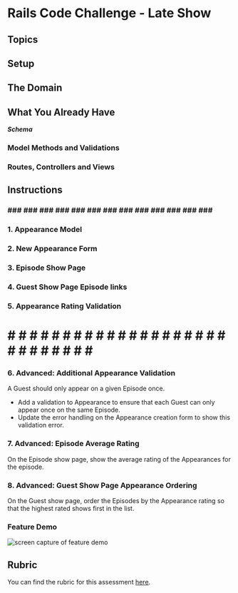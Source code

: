 # Rails Code Challenge - Late Show

<!-- For this assessment, you'll be working with Late Night TV show domain. -->

<!-- In this repo, there is a Rails application with some features built out. Your job is to extend this code to add the functionality described in the deliverables below. -->

## Topics

<!-- - MVC
- REST
- Request-Response Cycle
- Forms and Form Helpers
- ActiveRecord
- Validations -->

## Setup

<!-- Before you begin coding your solution, clone this repo and then `cd` into it.  -->

<!-- Then run `bundle install`,  -->

<!-- `rails db:migrate`, and  -->

<!-- `rails db:seed` to install dependencies and set up the database, and  -->

<!-- run `rails s` to start the server. -->

## The Domain

<!-- The application keeps track of the guests that have appeared on the show. -->

<!-- There are three models in the domain: Guest, Episode, and Appearance. -->

<!-- Guests and Episodes have a many to many relationship through Appearances. A single Appearance belongs to one Guest and one Episode. -->

<!-- 

            Guest -< Appearance >- Episode

 -->

## What You Already Have

<!-- The starter code includes migrations, models, and seed data for Guests and Episodes. There are also routes, controller actions, and views to support listing the guests and episodes. -->

<!-- After running the setup instructions above, visiting `'/guests'` will display all of the guests, and visiting `'/episodes'` will display all of the episodes. -->

***Schema***

<!-- Episodes

| Column | Type |
| ------------- | ------------- |
| date  | Date  |
| number  | Integer  |
| created_at  | DateTime  |
| updated_at  | DateTime  |

Guests

| Column | Type |
| ------------- | ------------- |
| name  | String  |
| occupation  | String  |
| created_at  | DateTime  |
| updated_at  | DateTime  | -->

### Model Methods and Validations
<!-- 
- None -->

### Routes, Controllers and Views
<!-- 
- Episodes index
- Guests index -->

## Instructions

<!-- Update the code of the application to meet the following deliverables. Follow RESTful naming conventions and the MVC pattern to divide responsibility. -->

<!-- ***Read through these deliverables carefully to understand the requirements for this code challenge. Tackle them one by one, as they build on each other sequentially.*** -->

### ### ### ### ### ### ### ### ### ### ### ### ### ### ###

### 1. Appearance Model

<!-- To log that a specific Guest appeared on a certain Episode, we need to create the Appearance model. **Make the necessary updates to the schema and models** so that:

- Guest can appear on many episodes
- Episode can have multiple guests
- Appearance stores a numeric rating -->

### 2. New Appearance Form

<!-- A user can fill out a form to create a new Appearance. They can:  -->
<!-- 
            /appearances/new 
 -->
<!-- - Choose an existing guest from a select dropdown
- Choose an existing episode from a select dropdown -->
<!-- - Enter a numeric rating -->
<!-- - Submit the form -->

<!-- After submitting the form, the user should be redirected to the selected episode's show page. -->

### 3. Episode Show Page

<!-- On the episode show page, a user should see: -->

<!-- - Episode date -->
<!-- - A list of the guests who were on that episode -->
<!-- - Each guest's name should link to the Guest Show page -->

### 4. Guest Show Page Episode links

<!-- On the Guest show page, add a list of the Episodes the Guest has appeared on. -->
<!-- 
For each Episode, show the:

- date of the Episode
- rating for the Appearance

Each Episode date should link to the show page for that Episode. -->

### 5. Appearance Rating Validation

<!-- The rating on an Appearance should be between 1 and 5 (inclusive - `1` and `5` are okay). -->

<!-- - Add a validation to ensure that the rating is between 1 and 5. -->
<!-- - Add handling for this error to the Appearance create action.
- The validation error should be shown on the Appearance creation form when a user attempts to save an appearance with an invalid rating. -->

# # # # # # # # # # # # # # # # # # # # # # # # # # # # # #














### 6. Advanced: Additional Appearance Validation

A Guest should only appear on a given Episode once.

- Add a validation to Appearance to ensure that each Guest can only appear once on the same Episode.
- Update the error handling on the Appearance creation form to show this validation error.

### 7. Advanced: Episode Average Rating

On the Episode show page, show the average rating of the Appearances for the episode.

### 8. Advanced: Guest Show Page Appearance Ordering

On the Guest show page, order the Episodes by the Appearance rating so that the highest rated shows first in the list.

### Feature Demo

![screen capture of feature demo](late-show-features-demo.gif)

## Rubric

You can find the rubric for this assessment [here](https://github.com/learn-co-curriculum/se-rubrics/blob/master/module-2.md).
